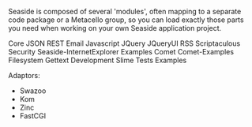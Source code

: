 Seaside is composed of several 'modules', often mapping to a separate code package or a Metacello group, so you can load exactly those parts you need when working on your own Seaside application project.

Core
JSON
REST
Email
Javascript
JQuery
JQueryUI
RSS
Scriptaculous
Security
Seaside-InternetExplorer
Examples
Comet
Comet-Examples
Filesystem
Gettext
Development
Slime
Tests
Examples

Adaptors:
- Swazoo
- Kom
- Zinc
- FastCGI